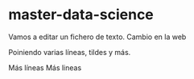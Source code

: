 # master-data-science

Vamos a editar un fichero de texto.
Cambio en la web

Poiniendo varias líneas, tildes y más.

Más líneas
Más lineas
